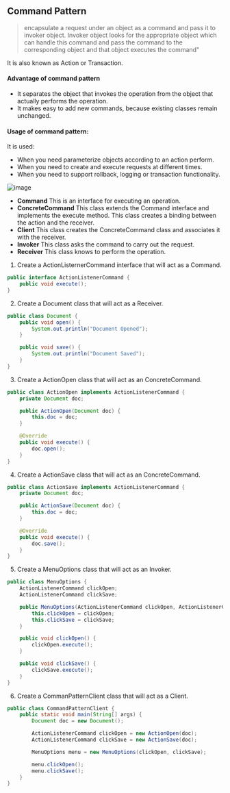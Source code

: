 ## Command Pattern

> encapsulate a request under an object as a command and pass it to invoker object. Invoker object looks for the
> appropriate object which can handle this command and pass the command to the corresponding object and that object
> executes the command"

It is also known as Action or Transaction.

#### Advantage of command pattern

- It separates the object that invokes the operation from the object that actually performs the operation.
- It makes easy to add new commands, because existing classes remain unchanged.

#### Usage of command pattern:

It is used:

- When you need parameterize objects according to an action perform.
- When you need to create and execute requests at different times.
- When you need to support rollback, logging or transaction functionality.

![image](https://www.javatpoint.com/images/designpattern/commanduml.jpg)

- **Command** This is an interface for executing an operation.
- **ConcreteCommand** This class extends the Command interface and implements the execute method. This class creates a
  binding between the action and the receiver.
- **Client** This class creates the ConcreteCommand class and associates it with the receiver.
- **Invoker** This class asks the command to carry out the request.
- **Receiver** This class knows to perform the operation.

1) Create a ActionListernerCommand interface that will act as a Command.

```java
public interface ActionListenerCommand {
    public void execute();
}  
```

2) Create a Document class that will act as a Receiver.

```java
public class Document {
    public void open() {
        System.out.println("Document Opened");
    }

    public void save() {
        System.out.println("Document Saved");
    }
}  
```

3) Create a ActionOpen class that will act as an ConcreteCommand.

```java
public class ActionOpen implements ActionListenerCommand {
    private Document doc;

    public ActionOpen(Document doc) {
        this.doc = doc;
    }

    @Override
    public void execute() {
        doc.open();
    }
}  
```

4) Create a ActionSave class that will act as an ConcreteCommand.

```java
public class ActionSave implements ActionListenerCommand {
    private Document doc;

    public ActionSave(Document doc) {
        this.doc = doc;
    }

    @Override
    public void execute() {
        doc.save();
    }
} 
```

5) Create a MenuOptions class that will act as an Invoker.

```java
public class MenuOptions {
    ActionListenerCommand clickOpen;
    ActionListenerCommand clickSave;

    public MenuOptions(ActionListenerCommand clickOpen, ActionListenerCommand clickSave) {
        this.clickOpen = clickOpen;
        this.clickSave = clickSave;
    }

    public void clickOpen() {
        clickOpen.execute();
    }

    public void clickSave() {
        clickSave.execute();
    }
}  
```

6) Create a CommanPatternClient class that will act as a Client.

```java
public class CommandPatternClient {
    public static void main(String[] args) {
        Document doc = new Document();

        ActionListenerCommand clickOpen = new ActionOpen(doc);
        ActionListenerCommand clickSave = new ActionSave(doc);

        MenuOptions menu = new MenuOptions(clickOpen, clickSave);

        menu.clickOpen();
        menu.clickSave();
    }
}  
```

